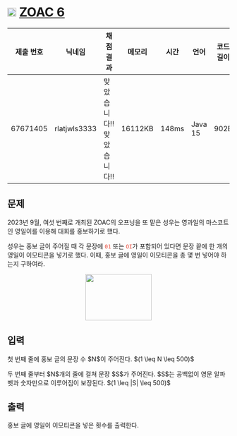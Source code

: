 # <img width="20px"  src="https://d2gd6pc034wcta.cloudfront.net/tier/2.svg" class="solvedac-tier"> [ZOAC 6](https://www.acmicpc.net/problem/30045) 

| 제출 번호 | 닉네임 | 채점 결과 | 메모리 | 시간 | 언어 | 코드 길이 |
|---|---|---|---|---|---|---|
|67671405| rlatjwls3333|맞았습니다!! 맞았습니다!!|16112KB|148ms|Java 15|902B|

## 문제
<p>2023년 9월, 여섯 번째로 개최된 ZOAC의 오프닝을 또 맡은 성우는 영과일의 마스코트인 영일이를 이용해 대회를 홍보하기로 했다.</p>

<p>성우는 홍보 글이 주어질 때 각 문장에 <span style="color:#e74c3c;"><code>01</code></span> 또는 <span style="color:#e74c3c;"><code>OI</code></span>가 포함되어 있다면 문장 끝에 한 개의 영일이 이모티콘을 넣기로 했다. 이때, 홍보 글에 영일이 이모티콘을 총 몇 번 넣어야 하는지 구하여라.</p>

<p style="text-align: center;"><img alt="" src="https://upload.acmicpc.net/a1376dea-4d12-4c21-bab6-8eeb5eeb4b1f/-/crop/3876x2707/0,181/-/preview/" style="height: 105px; width: 150px;"></p>

## 입력
<p>첫 번째 줄에 홍보 글의 문장 수 $N$이 주어진다. $(1 \leq N \leq 500)$ </p>

<p>두 번째 줄부터 $N$개의 줄에 걸쳐 문장 $S$가 주어진다. $S$는 공백없이 영문 알파벳과 숫자만으로 이루어짐이 보장된다. $(1 \leq |S| \leq 500)$</p>

## 출력
<p>홍보 글에 영일이 이모티콘을 넣은 횟수를 출력한다.</p>

